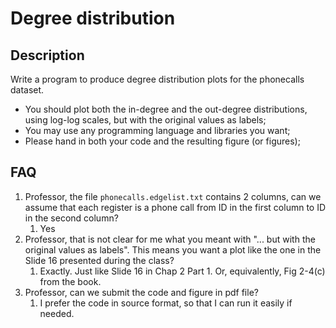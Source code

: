 # Degree distribution

## Description

Write a program to produce degree distribution plots for the phonecalls dataset.

- You should plot both the in-degree and the out-degree distributions, using log-log scales, but with the original values as labels;
- You may use any programming language and libraries you want;
- Please hand in both your code and the resulting figure (or figures);

## FAQ

1. Professor, the file `phonecalls.edgelist.txt` contains 2 columns, can we assume that each register is a phone call from ID in the first column to ID in the second column?
   1. Yes
2. Professor, that is not clear for me what you meant with "... but with the original values as labels". This means you want a plot like the one in the Slide 16 presented during the class?
   1. Exactly. Just like Slide 16 in Chap 2 Part 1. Or, equivalently, Fig 2-4(c) from the book.
3. Professor, can we submit the code and figure in pdf file?
   1. I prefer the code in source format, so that I can run it easily if needed.